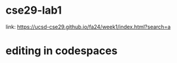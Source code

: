 # cse29-lab1
link: https://ucsd-cse29.github.io/fa24/week1/index.html?search=a

# editing in codespaces
